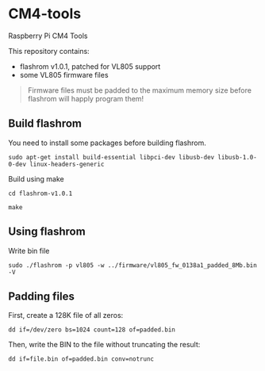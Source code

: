 # CM4-tools
Raspberry Pi CM4 Tools

This repository contains:
 - flashrom v1.0.1, patched for VL805 support
 - some VL805 firmware files
 
> Firmware files must be padded to the maximum memory size before flashrom will happly program them!
 
## Build flashrom

You need to install some packages before building flashrom.

`sudo apt-get install build-essential libpci-dev libusb-dev libusb-1.0-0-dev linux-headers-generic`

Build using make

`cd flashrom-v1.0.1`

`make`

## Using flashrom

Write bin file

`sudo ./flashrom -p vl805 -w ../firmware/vl805_fw_0138a1_padded_8Mb.bin -V`


## Padding files

First, create a 128K file of all zeros:

`dd if=/dev/zero bs=1024 count=128 of=padded.bin`

Then, write the BIN to the file without truncating the result:

`dd if=file.bin of=padded.bin conv=notrunc`

